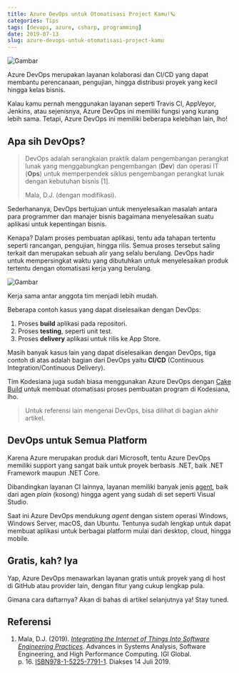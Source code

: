 ```yaml
---
title: Azure DevOps untuk Otomatisasi Project Kamu!🪐
categories: Tips
tags: [devops, azure, csharp, programming]
date: 2019-07-13
slug: azure-devops-untuk-otomatisasi-project-kamu
---
```


![Gambar](https://source.unsplash.com/36Aai16fubc/1200x657)

Azure DevOps merupakan layanan kolaborasi dan CI/CD yang dapat membantu perencanaan, pengujian, hingga distribusi proyek
yang kecil hingga kelas bisnis.

Kalau kamu pernah menggunakan layanan seperti Travis CI, AppVeyor, Jenkins, atau sejenisnya, Azure DevOps ini memiliki
fungsi yang kurang lebih sama. Tetapi, Azure DevOps ini memiliki beberapa kelebihan lain, lho!

## Apa sih DevOps?

> DevOps adalah serangkaian praktik dalam pengembangan perangkat lunak yang menggabungkan pengembangan (**Dev**) dan
> operasi IT (**Ops**) untuk memperpendek siklus pengembangan perangkat lunak dengan kebutuhan bisnis [1].
>
> Mala, D.J. (dengan modifikasi).

Sederhananya, DevOps bertujuan untuk menyelesaikan masalah antara para programmer dan manajer bisnis bagaimana
menyelesaikan suatu aplikasi untuk kepentingan bisnis.

Kenapa? Dalam proses pembuatan aplikasi, tentu ada tahapan tertentu seperti rancangan, pengujian, hingga rilis. Semua
proses tersebut saling terkait dan merupakan sebuah alir yang selalu berulang. DevOps hadir untuk mempersingkat waktu
yang dibutuhkan untuk menyelesaikan produk tertentu dengan otomatisasi kerja yang berulang.

![Gambar](https://source.unsplash.com/QckxruozjRg/1200x657)

Kerja sama antar anggota tim menjadi lebih mudah.

Beberapa contoh kasus yang dapat diselesaikan dengan DevOps:

1. Proses **build** aplikasi pada repositori.
2. Proses **testing**, seperti unit test.
3. Proses **delivery** aplikasi untuk rilis ke App Store.

Masih banyak kasus lain yang dapat diselesaikan dengan DevOps, tiga contoh di atas adalah bagian dari DevOps yaitu
**CI/CD** (Continuous Integration/Continuous Delivery).

Tim Kodesiana juga sudah biasa menggunakan Azure DevOps dengan
[Cake Build](https://kodesiana.com/post/cake-build-script-untuk-build-proyek-net/) untuk membuat otomatisasi proses
pembuatan program di Kodesiana, lho.

> Untuk referensi lain mengenai DevOps, bisa dilihat di bagian akhir artikel.

## DevOps untuk Semua Platform

Karena Azure merupakan produk dari Microsoft, tentu Azure DevOps memiliki support yang sangat baik untuk proyek berbasis
.NET, baik .NET Framework maupun .NET Core.

Dibandingkan layanan CI lainnya, layanan memiliki banyak jenis
[agent](https://docs.microsoft.com/en-us/azure/devops/pipelines/agents/hosted?view=azure-devops), baik dari agen
*plain* (kosong) hingga agent yang sudah di set seperti Visual Studio.

Saat ini Azure DevOps mendukung *agent* dengan sistem operasi Windows, Windows Server, macOS, dan Ubuntu. Tentunya sudah
lengkap untuk dapat membuat aplikasi untuk berbagai platform mulai dari desktop, cloud, hingga mobile.

## Gratis, kah? Iya

Yap, Azure DevOps menawarkan layanan gratis untuk proyek yang di host di GitHub atau provider lain, dengan fitur yang
cukup lengkap pula.

Gimana cara daftarnya? Akan di bahas di artikel selanjutnya ya! Stay tuned.

## Referensi

1. Mala, D.J.
   (2019). [*Integrating the Internet of Things Into Software Engineering Practices*](https://books.google.co.uk/books?id=GPGCDwAAQBAJ&pg=PA16).
   Advances in Systems Analysis, Software Engineering, and High Performance Computing. IGI Global.
   p. 16. [ISBN](https://en.wikipedia.org/wiki/International_Standard_Book_Number)[978-1-5225-7791-1](https://en.wikipedia.org/wiki/Special:BookSources/978-1-5225-7791-1).
   Diakses 14 Juli 2019.
